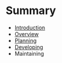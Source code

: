 # Summary

* [Introduction](README.md)
* [Overview](chapter1-overview.md)
* [Planning](chapter2-planning.md)
* [Developing](chapter3-developing.md)
* Maintaining

